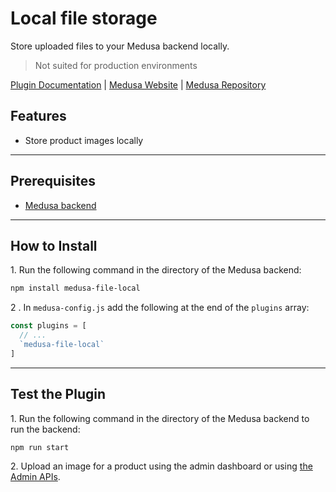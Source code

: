 # Local file storage

Store uploaded files to your Medusa backend locally.

> Not suited for production environments

[Plugin Documentation](https://docs.medusajs.com/plugins/file-service/local) | [Medusa Website](https://medusajs.com) | [Medusa Repository](https://github.com/medusajs/medusa)

## Features

- Store product images locally

---

## Prerequisites

- [Medusa backend](https://docs.medusajs.com/development/backend/install)

---

## How to Install

1\. Run the following command in the directory of the Medusa backend:

```bash
npm install medusa-file-local
```

2 \. In `medusa-config.js` add the following at the end of the `plugins` array:

```js
const plugins = [
  // ...
  `medusa-file-local`
]
```

---

## Test the Plugin

1\. Run the following command in the directory of the Medusa backend to run the backend:

```bash
npm run start
```

2\. Upload an image for a product using the admin dashboard or using [the Admin APIs](https://docs.medusajs.com/api/admin#tag/Upload).

